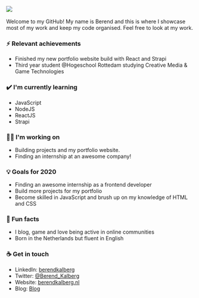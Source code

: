 <img src= "https://berendkalberg.nl/static/media/profile-circle.a325a77f.png"></img>
<br>
<br>
Welcome to my GitHub! My name is Berend and this is where I showcase most of my work and keep my code organised. Feel free to look at my work.

### ⚡ Relevant achievements
- Finished my new portfolio website build with React and Strapi
- Third year student @Hogeschool Rottedam studying Creative Media & Game Technologies


### ✔️ I'm currently learning
- JavaScript
- NodeJS
- ReactJS
- Strapi

### 👩‍💻 I'm working on
- Building projects and my portfolio website.
- Finding an internship at an awesome company!

### 💡 Goals for 2020
- Finding an awesome internship as a frontend developer
- Build more projects for my portfolio
- Become skilled in JavaScript and brush up on my knowledge of HTML and CSS

### 🌴 Fun facts
- I blog, game and love being active in online communities
- Born in the Netherlands but fluent in English

### ☕ Get in touch
- LinkedIn: <a href = "https://www.linkedin.com/in/berendkalberg/">berendkalberg</a>
- Twitter: <a href = "https://twitter.com/Berend_Kalberg">@Berend_Kalberg</a>
- Website: <a href = "https://berendkalberg.nl">berendkalberg.nl</a>
- Blog: <a href = "https://berendkalberg.nl/blog">Blog</a>
<br>
<br>
